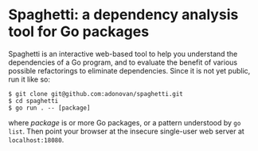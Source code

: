 # Spaghetti: a dependency analysis tool for Go packages

Spaghetti is an interactive web-based tool to help you understand the dependencies of a Go program, and to evaluate the benefit of various possible refactorings to eliminate dependencies. Since it is not yet public, run it like so:

```shell
$ git clone git@github.com:adonovan/spaghetti.git
$ cd spaghetti
$ go run . -- [package]
```
where _package_ is or more Go packages, or a pattern understood by `go list`. Then point your browser at the insecure single-user web server at `localhost:18080`.
